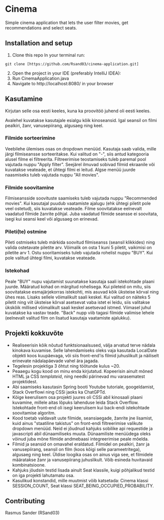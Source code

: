 # Cinema

Simple cinema application that lets the user filter movies, get recommendations and select seats.

## Installation and setup

1) Clone this repo
In your terminal run:
```
git clone [https://github.com/Rsand03/cinema-application.git]
```
2) Open the project in your IDE (preferably IntelliJ IDEA):
3) Run CinemaApplication.java
4) Navigate to http://localhost:8080/ in your browser

## Kasutamine
Kirjutan selle osa eesti keeles, kuna ka proovitöö juhend oli eesti keeles.

Avalehel kuvatakse kasutajale esialgu kõik kinoseansid. Igal seansil on filmi pealkiri, žanr, vanusepiirang, algusaeg ning keel.
### Filmide sorteerimine
Veebilehe ülemises osas on dropdown menüüd. Kasutaja saab valida, mille järgi filmiseansse sorteeritakse. Kui valitud on "-", siis antud kategooria alusel filme ei filtreerita. Filtreerimise teostamiseks tuleb paremal pool vajutada nuppu "Apply filter". Seejärel ilmuvad sobivad filmid ekraanile või kuvatakse veateade, et ühtegi filmi ei leitud. Algse menüü juurde naasmiseks tuleb vajutada nuppu "All movies".

### Filmide soovitamine
Filmiseansside soovituste saamiseks tuleb vajutada nuppu "Recommended movies". Kui kasutajal puudub vaatamiste ajalugu (ehk ühtegi piletit pole veel ostetud), siis kuvatakse veateade. Filme soovitatakse eelnevalt vaadatud filmide žanrite põhjal. Juba vaadatud filmide seansse ei soovitata, isegi kui seansi keel või algusaeg on erinevad.

### Pileti(te) ostmine
Pileti ostmiseks tuleb märkida soovitud filmiseanss (seansil klikkides) ning valida ostetavate piletite arv. Võimalik on osta 1 kuni 5 piletit, vaikimisi on piletite arv 1. Ostu sooritamiseks tuleb vajutada rohelist nuppu "BUY". Kui pole valitud ühtegi filmi, kuvatakse veateade.

### Istekohad
Peale "BUY" nupu vajutamist suunatakse kasutaja saali istekohtade plaani juurde. Määratud kohad on märgitud rohelisega. Kui pileteid on mitu, siis soovitatakse esmajärjekorras istekohti, mis asuvad kõik üksteise kõrval ning ühes reas. Lisaks sellele võimalikult saali keskel. Kui valitud on näiteks 5 piletit ning viit üksteise kõrval asetsevat vaba istet ei leidu, siis valitakse ükskõik millised võimalikult saali keskel asetsevad istmed. Viimasel juhul kuvatakse ka vastav teade. "Back" nupp viib tagasi filmide valimise lehele (eelnevalt valitud film on lisatud kasutaja vaatamiste ajalukku).

## Projekti kokkuvõte

* Realiseerisin kõik nõutud funktsionaalsused, välja arvatud terve nädala kinokava kuvamise. Selle lahendamiseks oleks vaja kasutada LocalDate objekti koos kuupäevaga, või siis front-end'is filmid juhuslikult ja näiliselt erinevate nädalapäevade vahel ära jagada.
* Tegelesin projektiga 3 õhtut ning töötunde kulus ~20.
* Peaaegu kogu kood on minu enda kirjutatud. Kopeerisin ainult mõned HTML ja CSS *templateid*, ning needki pärinevad mu varasematest projektidest.
* Abi saamiseks kasutasin Spring booti Youtube tutoriale, googeldamist, Stack Overflowi ning CSSi jaoks ka ChatGPTd.
* Kõige keerulisem osa projekti juures oli CSSi abil kinosaali plaani kuvamine, millele aitas lõpuks lahenduse leida Stack Overflow. Istekohtade front-end oli isegi keerulisem kui back-endi istekohtade soovitamise algoritm.
* Kood toetab valdavalt uute filmide, seansiaegade, žanrite jne lisamist, kuid ainus "staatiline takistus" on front-endi filtreerimise valikute dropdown menüüd. Neid ei jõudnud kahjuks sobilike api requestide ja javascripti abil dünaamiliseks muuta. Dünaamiliste menüüdega oleks võinud juba mõne filmide andmebaasi integreerimise peale mõelda.
* Filmid ja seansid on omavahel eraldatud. Filmidel on pealkiri, žanr ja vanusepiirang, seansil on film (koos kõigi selle parameetritega), algusaeg ning keel. Üldise loogika osas on ainus viga see, et filmidele määratakse žanr ja vanusepiirang juhuslikult. Võib esineda huvitavaid kombinatsioone.
* Kahjuks jõudsin testid lisada ainult Seat klassile, kuigi põhjalikud testid on iga projekti lahutamatu osa.
* Kasulikud konstandid, mille muutmist võib katsetada: Cinema klassi SESSION_COUNT, Seat klassi SEAT_BEING_OCCUPIED_PROBABILITY.

## Contributing

Rasmus Sander (RSand03)
